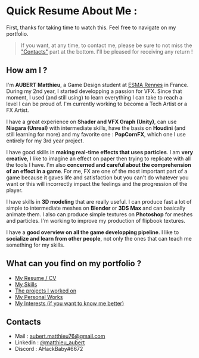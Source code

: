# Quick Resume About Me :

First, thanks for taking time to watch this. Feel free to navigate on my portfolio. 
>If you want, at any time, to contact me, please be sure to not miss the ["Contacts"](https://github.com/MatthieuAUBERT/MatthieuAUBERT.github.io#contacts) part at the bottom. I'll be pleased for receiving any return !

## How am I ?

I'm **AUBERT Matthieu**, a Game Design student at [ESMA Rennes](https://www.esma-artistique.com/campus/rennes/) in France. During my 2nd year, I started developping a passion for VFX. Since that moment, I used (and still using) to learn everything I can take to reach a level I can be proud of. I'm currently working to become a Tech Artist or a FX Artist. 

I have a great experience on **Shader and VFX Graph (Unity)**, can use **Niagara (Unreal)** with intermediate skills, have the basis on **Houdini** (and still learning for more) and my favorite one : **PopCornFX**, which one I use entirely for my 3rd year project.

I have good skills in **making real-time effects that uses particles**. I am **very creative**, I like to imagine an effect on paper then trying to replicate with all the tools I have. I'm also **concerned and careful about the comprehension of an effect in a game**. For me, FX are one of the most important part of a game because it gaves life and satisfaction but you can't do whatever you want or this will incorrectly impact the feelings and the progression of the player.

I have skills in **3D modeling** that are really useful. I can produce fast a lot of simple to intermediate meshes on **Blender** or **3DS Max** and can basically animate them. I also can produce simple textures on **Photoshop** for meshes and particles. I'm working to improve my production of flipbook textures. 

I have a **good overview on all the game developping pipeline**. I like to **socialize and learn from other people**, not only the ones that can teach me something for my skills. 

## What can you find on my portfolio ?

- [My Resume / CV](https://github.com/MatthieuAUBERT/MatthieuAUBERT.github.io/blob/main/Docs/CV_AUBERTM.pdf)
- [My Skills](https://github.com/MatthieuAUBERT/MatthieuAUBERT.github.io/blob/main/Skills/MySkills.md)
- [The projects I worked on](https://github.com/MatthieuAUBERT/MatthieuAUBERT.github.io/blob/main/Projects/SchoolProjects/Projects.md)
- [My Personal Works](https://github.com/MatthieuAUBERT/MatthieuAUBERT.github.io/blob/main/Projects/VFX/FXPortfolio.md)
- [My Interests (if you want to know me better)](https://github.com/MatthieuAUBERT/MatthieuAUBERT.github.io/blob/main/Interests/WhatILike.md)

## Contacts

- Mail : aubert.matthieu76@gmail.com
- Linkedin : [@matthieu_aubert](https://www.linkedin.com/in/matthieu-aubert-62221a24a/)
- Discord : AHackBaby#6672

